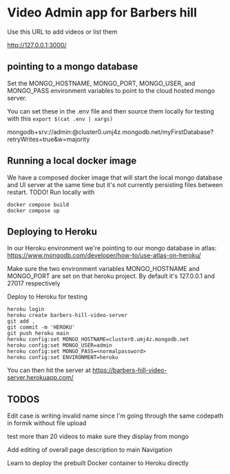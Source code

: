 # Video Admin app for Barbers hill

Use this URL to add videos or list them

<http://127.0.0.1:3000/>

## pointing to a mongo database

Set the MONGO_HOSTNAME, MONGO_PORT, MONGO_USER, and MONGO_PASS environment variables to point to the cloud hosted mongo server.

You can set these in the .env file and then source them locally for testing with this
`export $(cat .env | xargs)`

mongodb+srv://admin:<password>@cluster0.umj4z.mongodb.net/myFirstDatabase?retryWrites=true&w=majority

## Running a local docker image

We have a composed docker image that will start the local mongo database and UI server at the same time but it's not currently persisting files between restart. TODO!
Run locally with

```~~~bash
docker compose build
docker compose up
```

## Deploying to Heroku

In our Heroku environment we're pointing to our mongo database in atlas:
<https://www.mongodb.com/developer/how-to/use-atlas-on-heroku/>

Make sure the two environment variables MONGO_HOSTNAME and MONGO_PORT are set on that heroku project. By default it's 127.0.0.1 and 27017 respectively

Deploy to Heroku for testing

```~~~bash
heroku login
heroku create barbers-hill-video-server
git add .
git commit -m 'HEROKU'
git push heroku main
heroku config:set MONGO_HOSTNAME=cluster0.umj4z.mongodb.net
heroku config:set MONGO_USER=admin
heroku config:set MONGO_PASS=<normalpassword>
heroku config:set ENVIRONMENT=heroku

```

You can then hit the server at
https://barbers-hill-video-server.herokuapp.com/

## TODOS

Edit case is writing invalid name since I'm going through the same codepath in formik without file upload

test more than 20 videos to make sure they display from mongo

Add editing of overall page description to main Navigation

Learn to deploy the prebuilt Docker container to Heroku directly

